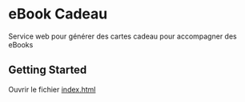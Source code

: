 # eBook Cadeau
Service web pour générer des cartes cadeau pour accompagner des eBooks

## Getting Started
Ouvrir le fichier [index.html](index.html)